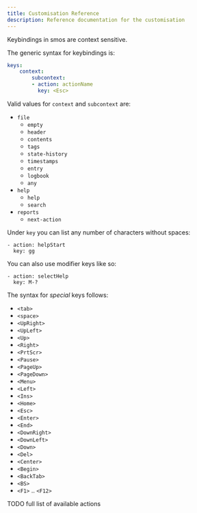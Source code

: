 ```yaml
---
title: Customisation Reference
description: Reference documentation for the customisation
---
```


Keybindings in smos are context sensitive.

The generic syntax for keybindings is:

```yaml
keys:
    context:
        subcontext:
        - action: actionName
          key: <Esc>
```

Valid values for `context` and `subcontext` are:

- `file`
  - `empty`
  - `header`
  - `contents`
  - `tags`
  - `state-history`
  - `timestamps`
  - `entry`
  - `logbook`
  - `any`
- `help`
  - `help`
  - `search`
- `reports`
  - `next-action`

Under `key` you can list any number of characters without spaces:

```
- action: helpStart
  key: gg
```

You can also use modifier keys like so:

```
- action: selectHelp
  key: M-?
```

The syntax for *special* keys follows:

- `<tab>`
- `<space>`
- `<UpRight>`
- `<UpLeft>`
- `<Up>`
- `<Right>`
- `<PrtScr>`
- `<Pause>`
- `<PageUp>`
- `<PageDown>`
- `<Menu>`
- `<Left>`
- `<Ins>`
- `<Home>`
- `<Esc>`
- `<Enter>`
- `<End>`
- `<DownRight>`
- `<DownLeft>`
- `<Down>`
- `<Del>`
- `<Center>`
- `<Begin>`
- `<BackTab>`
- `<BS>`
- `<F1>` .. `<F12>`

TODO full list of available actions
